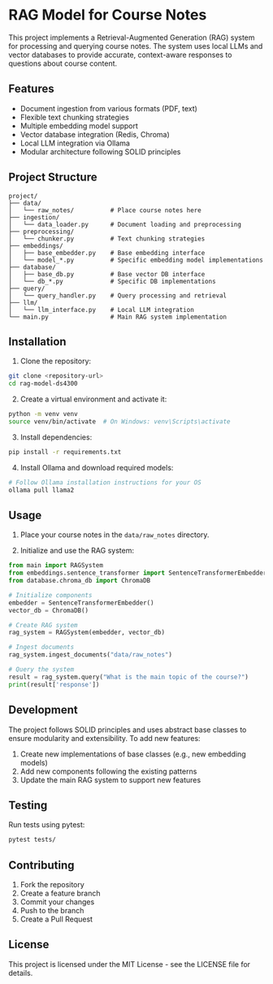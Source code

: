 # RAG Model for Course Notes

This project implements a Retrieval-Augmented Generation (RAG) system for processing and querying course notes. The system uses local LLMs and vector databases to provide accurate, context-aware responses to questions about course content.

## Features

- Document ingestion from various formats (PDF, text)
- Flexible text chunking strategies
- Multiple embedding model support
- Vector database integration (Redis, Chroma)
- Local LLM integration via Ollama
- Modular architecture following SOLID principles

## Project Structure

```
project/
├── data/
│   └── raw_notes/          # Place course notes here
├── ingestion/
│   └── data_loader.py      # Document loading and preprocessing
├── preprocessing/
│   └── chunker.py          # Text chunking strategies
├── embeddings/
│   ├── base_embedder.py    # Base embedding interface
│   └── model_*.py          # Specific embedding model implementations
├── database/
│   ├── base_db.py          # Base vector DB interface
│   └── db_*.py             # Specific DB implementations
├── query/
│   └── query_handler.py    # Query processing and retrieval
├── llm/
│   └── llm_interface.py    # Local LLM integration
└── main.py                 # Main RAG system implementation
```

## Installation

1. Clone the repository:
```bash
git clone <repository-url>
cd rag-model-ds4300
```

2. Create a virtual environment and activate it:
```bash
python -m venv venv
source venv/bin/activate  # On Windows: venv\Scripts\activate
```

3. Install dependencies:
```bash
pip install -r requirements.txt
```

4. Install Ollama and download required models:
```bash
# Follow Ollama installation instructions for your OS
ollama pull llama2
```

## Usage

1. Place your course notes in the `data/raw_notes` directory.

2. Initialize and use the RAG system:
```python
from main import RAGSystem
from embeddings.sentence_transformer import SentenceTransformerEmbedder
from database.chroma_db import ChromaDB

# Initialize components
embedder = SentenceTransformerEmbedder()
vector_db = ChromaDB()

# Create RAG system
rag_system = RAGSystem(embedder, vector_db)

# Ingest documents
rag_system.ingest_documents("data/raw_notes")

# Query the system
result = rag_system.query("What is the main topic of the course?")
print(result['response'])
```

## Development

The project follows SOLID principles and uses abstract base classes to ensure modularity and extensibility. To add new features:

1. Create new implementations of base classes (e.g., new embedding models)
2. Add new components following the existing patterns
3. Update the main RAG system to support new features

## Testing

Run tests using pytest:
```bash
pytest tests/
```

## Contributing

1. Fork the repository
2. Create a feature branch
3. Commit your changes
4. Push to the branch
5. Create a Pull Request

## License

This project is licensed under the MIT License - see the LICENSE file for details. 